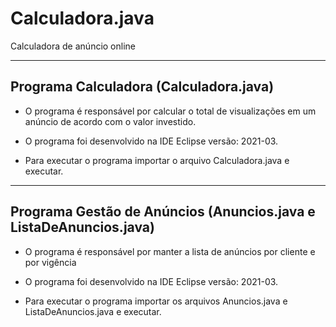 # Calculadora.java
Calculadora de anúncio online

---------------------------------------------
Programa Calculadora (Calculadora.java)
---------------------------------------------

* O programa é responsável por calcular o total de visualizações em um anúncio de acordo com o valor investido.

* O programa foi desenvolvido na IDE Eclipse versão: 2021-03.

* Para executar o programa importar o arquivo Calculadora.java e executar.


----------------------------------------------------------------------
Programa Gestão de Anúncios (Anuncios.java e ListaDeAnuncios.java)
----------------------------------------------------------------------

* O programa é responsável por manter a lista de anúncios por cliente e por vigência

* O programa foi desenvolvido na IDE Eclipse versão: 2021-03.

* Para executar o programa importar os arquivos Anuncios.java e ListaDeAnuncios.java e executar.
